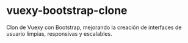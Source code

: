# vuexy-bootstrap-clone
Clon de Vuexy con Bootstrap, mejorando la creación de interfaces de usuario limpias, responsivas y escalables.
